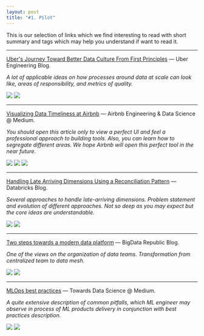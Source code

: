 ```yaml
---
layout: post
title: "#1. Pilot"
---
```


This is our selection of links which we find interesting to read with short summary and tags which may help you understand if want to read it.

---

[Uber's Journey Toward Better Data Culture From First Principles](https://eng.uber.com/ubers-journey-toward-better-data-culture-from-first-principles/) — Uber Engineering Blog.  

*A lot of applicable ideas on how processes around data at scale can look like, areas of responsibility, and metrics of quality.*

![](https://img.shields.io/badge/level-beginner-blue) ![](https://img.shields.io/badge/topic-culture-success)

---

[Visualizing Data Timeliness at Airbnb](https://medium.com/airbnb-engineering/visualizing-data-timeliness-at-airbnb-ee638fdf4710) — Airbnb Engineering & Data Science @ Medium.

*You should open this article only to view a perfect UI and feel a professional approach to building tools. Also, you can learn how to segregate different areas. We hope Airbnb will open this perfect tool in the near future.*

![](https://img.shields.io/badge/level-medium-blue) ![](https://img.shields.io/badge/topic-visualization-557D5C) ![](https://img.shields.io/badge/topic-monitoring-CC0A65)

---

[Handling Late Arriving Dimensions Using a Reconciliation Pattern](https://databricks.com/blog/2020/12/15/handling-late-arriving-dimensions-using-a-reconciliation-pattern.html) — Databricks Blog.

*Several approaches to handle late-arriving dimensions. Problem statement and evolution of different approaches. Not so deep as you may expect but the core ideas are understandable.*

![](https://img.shields.io/badge/level-advanced-blue) ![](https://img.shields.io/badge/topic-late--arriving--data-blueviolet)

---
 
[Two steps towards a modern data platform](https://www.bigdatarepublic.nl/articles/two-steps-towards-modern-data-platform/) — BigData Republic Blog.

*One of the views on the organization of data teams. Transformation from centralized team to data mesh.*

![](https://img.shields.io/badge/level-beginner-blue) ![](https://img.shields.io/badge/topic-analytics-blueviolet)

---

[MLOps best practices](https://towardsdatascience.com/mlops-practices-for-data-scientists-dbb01be45dd8) — Towards Data Science @ Medium.

*A quite extensive description of common pitfalls, which ML engineer may observe in process of ML products delivery in conjunction with best practices description.*

![](https://img.shields.io/badge/level-medium-blue) ![](https://img.shields.io/badge/topic-mlops-orange)

